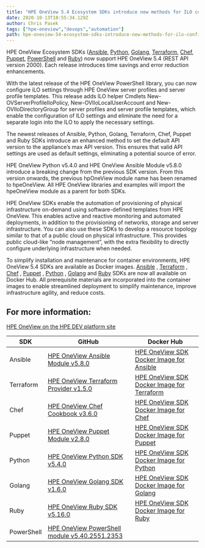 ```yaml
---
title: "HPE OneView 5.4 Ecosystem SDKs introduce new methods for ILO configuration and default API versioning"
date: 2020-10-13T18:55:34.129Z
author: Chris Pasek 
tags: ["hpe-oneview","devops","automation"]
path: hpe-oneview-54-ecosystem-sdks-introduce-new-methods-for-ilo-configuratio
---
```

HPE OneView Ecosystem SDKs ([Ansible](https://github.com/HewlettPackard/oneview-ansible), [Python](https://github.com/HewlettPackard/oneview-python), [Golang](https://github.com/HewlettPackard/oneview-golang), [Terraform](https://github.com/HewlettPackard/terraform-provider-oneview/releases/tag/v1.3.0), [Chef](https://github.com/HewlettPackard/oneview-chef), [Puppet](https://github.com/HewlettPackard/oneview-puppet), [PowerShell](https://github.com/HewlettPackard/POSH-HPOneView) and [Ruby](https://github.com/HewlettPackard/oneview-sdk-ruby)) now support  HPE OneView 5.4 (REST API version 2000). Each release introduces time savings and error reduction enhancements. 

With the latest release of the HPE OneView PowerShell library, you can now configure iLO settings through HPE OneView server profiles and server profile templates. This release adds ILO helper Cmdlets New-OVServerProfileIloPolicy, New-OVIloLocalUserAccount and New-OVIloDirectoryGroup for server profiles and server profile templates, which enable the configuration of ILO settings and eliminate the need for a separate login into the ILO to apply the necessary settings. 

The newest releases of Ansible, Python, Golang, Terraform, Chef, Puppet and Ruby SDKs introduce an enhanced method to set the default API version to the appliance’s max API version. This ensures that valid API settings are used as default settings, eliminating a potential source of error.

HPE OneView Python v5.4.0 and HPE OneView Ansible Module v5.8.0 introduce a breaking change from the previous SDK version. From this version onwards, the previous hpOneView module name has been renamed to hpeOneView. All HPE OneView libraries and examples will import the hpeOneView module as a parent for both SDKs. 

HPE OneView SDKs enable the automation of provisioning of physical infrastructure on-demand using software-defined templates from HPE OneView. This enables active and reactive monitoring and automated deployments, in addition to the provisioning of networks, storage and server infrastructure. You can also use these SDKs to develop a resource topology similar to that of a public cloud on physical infrastructure. This provides public cloud-like “node management”, with the extra flexibility to directly configure underlying infrastructure when needed.  

To simplify installation and maintenance for container environments, HPE OneView 5.4 SDKs are available as Docker images.  [Ansible](https://hub.docker.com/repository/docker/hewlettpackardenterprise/hpe-oneview-sdk-for-ansible) , [Terraform](https://hub.docker.com/repository/docker/hewlettpackardenterprise/hpe-oneview-sdk-for-terraform) , [Chef](https://hub.docker.com/repository/docker/hewlettpackardenterprise/hpe-oneview-sdk-for-chef) , [Puppet](https://hub.docker.com/repository/docker/hewlettpackardenterprise/hpe-oneview-sdk-for-puppet) , [Python](https://hub.docker.com/repository/docker/hewlettpackardenterprise/hpe-oneview-sdk-for-python) , [Golang](https://hub.docker.com/repository/docker/hewlettpackardenterprise/hpe-oneview-sdk-for-golang) and [Ruby](https://hub.docker.com/repository/docker/hewlettpackardenterprise/hpe-oneview-sdk-for-ruby) SDKs are now all available on Docker Hub. All prerequisite materials are incorporated into the container images to enable streamlined deployment to simplify maintenance, improve infrastructure agility, and reduce costs.

## For more information:

[HPE OneView on the HPE DEV platform site](https://developer.hpe.com/platform/hpe-oneview/home)

| SDK  | GitHub   | Docker Hub  | 
| -----  | ------ | ------- |
| Ansible | [HPE OneView Ansible Module v5.8.0](https://github.com/HewlettPackard/oneview-ansible/releases/tag/v5.8.0) | [HPE OneView SDK Docker Image for Ansible](https://hub.docker.com/repository/docker/hewlettpackardenterprise/hpe-oneview-sdk-for-ansible) |
| Terraform | [HPE OneView Terraform Provider v1.5.0](https://github.com/HewlettPackard/terraform-provider-oneview/releases/tag/v1.5.0) | [HPE OneView SDK Docker Image for Terraform](https://hub.docker.com/repository/docker/hewlettpackardenterprise/hpe-oneview-sdk-for-terraform) |
| Chef | [HPE OneView Chef Cookbook v3.6.0](https://github.com/HewlettPackard/oneview-chef/releases/tag/v3.6.0) | [HPE OneView SDK Docker Image for Chef](https://hub.docker.com/repository/docker/hewlettpackardenterprise/hpe-oneview-sdk-for-chef) |
| Puppet | [HPE OneView Puppet Module v2.8.0](https://github.com/HewlettPackard/oneview-puppet/releases/tag/v2.8.0) | [HPE OneView SDK Docker Image for Puppet](https://hub.docker.com/repository/docker/hewlettpackardenterprise/hpe-oneview-sdk-for-puppet) |
| Python | [HPE OneView Python SDK v5.4.0](https://github.com/HewlettPackard/oneview-python/releases/tag/v5.4.0) | [HPE OneView SDK Docker Image for Python](https://hub.docker.com/repository/docker/hewlettpackardenterprise/hpe-oneview-sdk-for-python) |
| Golang | [HPE OneView Golang SDK v1.6.0](https://github.com/HewlettPackard/oneview-golang/releases/tag/v1.6.0) | [HPE OneView SDK Docker Image for Golang](https://hub.docker.com/repository/docker/hewlettpackardenterprise/hpe-oneview-sdk-for-golang) |
| Ruby | [HPE OneView Ruby SDK v5.16.0](https://github.com/HewlettPackard/oneview-sdk-ruby/releases/tag/v5.16.0)  | [HPE OneView SDK Docker Image for Ruby](https://hub.docker.com/repository/docker/hewlettpackardenterprise/hpe-oneview-sdk-for-ruby) |
| PowerShell | [HPE OneView PowerShell module v5.40.2551.2353](https://github.com/HewlettPackard/POSH-HPEOneView/releases/tag/v5.40.2551.2353) |   |
